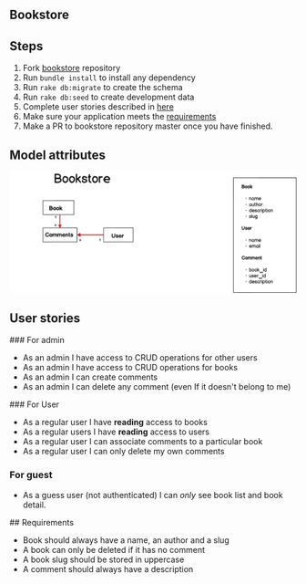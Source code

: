 ## Bookstore


## Steps

1. Fork [bookstore](https://github.com/hackerschoolmty/bookstore.git) repository
2. Run `bundle install` to install any dependency
3. Run `rake db:migrate` to create the schema
4. Run `rake db:seed` to create development data
5. Complete user stories described in [here](#user-stories)
6. Make sure your application meets the [requirements](#requirements) 
7. Make a PR to bookstore repository master once you have finished.

## Model attributes 

![bookstore](bookstore.png)

## User stories

### For admin

* As an admin I have access to CRUD operations for other users
* As an admin I have access to CRUD operations for books
* As an admin I can create comments
* As an admin I can delete any comment (even If it doesn't belong to me)

### For User

* As a regular user I have **reading** access to books 
* As a regular users I have **reading** access to users 
* As a regular user I can associate comments to a particular book
* As a regular user I can only delete my own comments


### For guest

* As a guess user (not authenticated) I can *only* see book list and book detail.

## Requirements

* Book should always have a name, an author and a slug
* A book can only be deleted if it has no comment
* A book slug should be stored in uppercase 
* A comment should always have a description 
